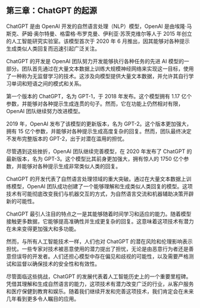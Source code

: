 ## 第三章：ChatGPT 的起源

ChatGPT 是由 OpenAI 开发的自然语言处理（NLP）模型，OpenAI 是由埃隆·马斯克、萨姆·奥尔特曼、格雷格·布罗克曼、伊利亚·苏茨克维尔等人于 2015 年创立的人工智能研究实验室。该模型首次于 2020 年 6 月推出，因其能够对各种提示生成类似人类回复而迅速引起广泛关注。

ChatGPT 的开发是 OpenAI 团队努力开发能够执行各种任务的先进 AI 模型的一部分。团队首先通过在大量文本数据上训练大规模神经网络来实现这一目标，使用了一种称为无监督学习的技术。这涉及向模型提供大量文本数据，并允许其自行学习单词和短语之间的模式和关系。

第一个版本的 ChatGPT，名为 GPT-1，于 2018 年发布。这个模型拥有 1.17 亿个参数，并能够对各种提示生成连贯的句子。然而，它在功能上仍然相对有限，OpenAI 团队继续努力改进模型。

2019 年，OpenAI 发布了该模型的更新版本，名为 GPT-2。这个版本更加强大，拥有 15 亿个参数，并能够对各种提示生成高度复杂的回复。然而，团队最终决定不发布完整版本的 GPT-2，出于对潜在滥用的担忧。

尽管遇到这些挫折，OpenAI 团队继续完善模型，在 2020 年发布了 ChatGPT 的最新版本，名为 GPT-3。这个模型比其前身更加强大，拥有惊人的 1750 亿个参数，并能够对各种提示生成非常类似人类的回复。

ChatGPT 的开发代表了自然语言处理领域的重大突破。通过在大量文本数据上训练模型，OpenAI 团队成功创建了一个能够理解和生成类似人类回复的模型。这项技术有可能彻底改变我们与机器交互的方式，为自然语言交流和机器辅助决策开辟新的可能性。

ChatGPT 最引人注目的特点之一是其能够随着时间学习和适应的能力。随着模型接触更多数据，它能够提高准确性并生成更复杂的回复。这意味着这项技术有潜力在未来变得更加强大和多功能。

然而，与所有人工智能技术一样，人们也对 ChatGPT 的潜在风险和伦理影响表示担忧。一些专家对技术被恶意使用的潜力提出了担忧，无论是由恶意行为者还是善意但误导的开发者。人们还担心模型中存在偏见和歧视的可能性，以及需要严格测试和监督以确保技术的安全性和有效性。

尽管面临这些挑战，ChatGPT 的发展代表着人工智能历史上的一个重要里程碑。凭借其理解和生成自然语言的能力，这项技术有潜力改变广泛的行业，从客户服务和医疗保健到教育和娱乐。随着我们继续开发和完善这项技术，我们肯定会在未来几年看到更多令人瞩目的应用。
